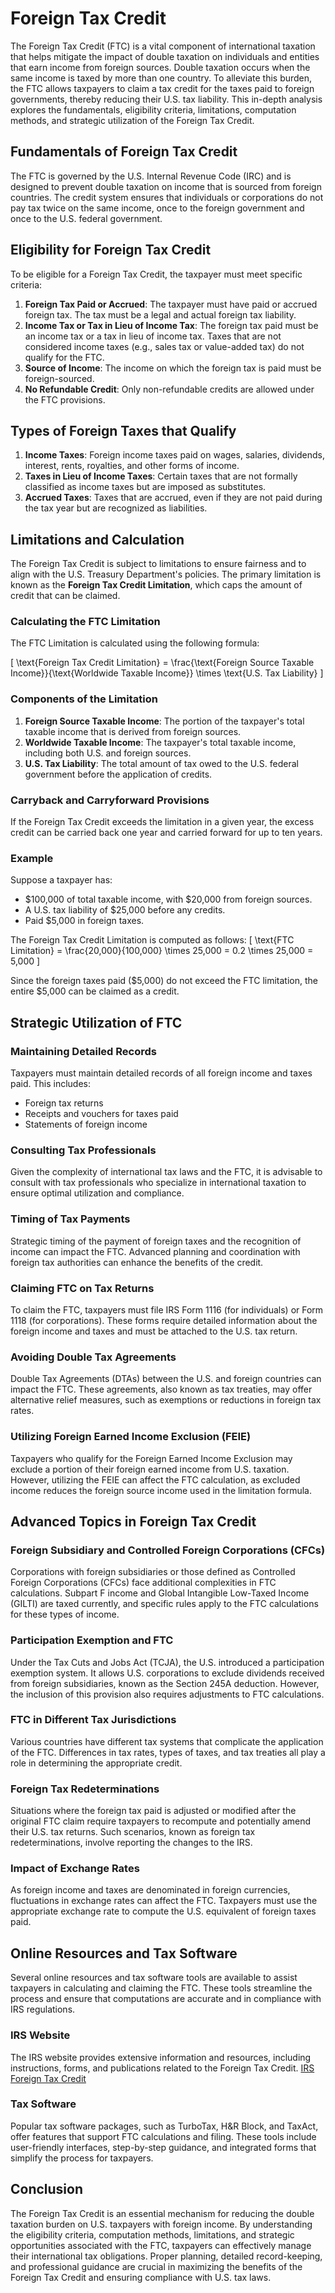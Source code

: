 # Foreign Tax Credit

The Foreign Tax Credit (FTC) is a vital component of international taxation that helps mitigate the impact of double taxation on individuals and entities that earn income from foreign sources. Double taxation occurs when the same income is taxed by more than one country. To alleviate this burden, the FTC allows taxpayers to claim a tax credit for the taxes paid to foreign governments, thereby reducing their U.S. tax liability. This in-depth analysis explores the fundamentals, eligibility criteria, limitations, computation methods, and strategic utilization of the Foreign Tax Credit.

## Fundamentals of Foreign Tax Credit

The FTC is governed by the U.S. Internal Revenue Code (IRC) and is designed to prevent double taxation on income that is sourced from foreign countries. The credit system ensures that individuals or corporations do not pay tax twice on the same income, once to the foreign government and once to the U.S. federal government.

## Eligibility for Foreign Tax Credit

To be eligible for a Foreign Tax Credit, the taxpayer must meet specific criteria:

1. **Foreign Tax Paid or Accrued**: The taxpayer must have paid or accrued foreign tax. The tax must be a legal and actual foreign tax liability.
2. **Income Tax or Tax in Lieu of Income Tax**: The foreign tax paid must be an income tax or a tax in lieu of income tax. Taxes that are not considered income taxes (e.g., sales tax or value-added tax) do not qualify for the FTC.
3. **Source of Income**: The income on which the foreign tax is paid must be foreign-sourced.
4. **No Refundable Credit**: Only non-refundable credits are allowed under the FTC provisions.

## Types of Foreign Taxes that Qualify

1. **Income Taxes**: Foreign income taxes paid on wages, salaries, dividends, interest, rents, royalties, and other forms of income.
2. **Taxes in Lieu of Income Taxes**: Certain taxes that are not formally classified as income taxes but are imposed as substitutes.
3. **Accrued Taxes**: Taxes that are accrued, even if they are not paid during the tax year but are recognized as liabilities.

## Limitations and Calculation

The Foreign Tax Credit is subject to limitations to ensure fairness and to align with the U.S. Treasury Department's policies. The primary limitation is known as the **Foreign Tax Credit Limitation**, which caps the amount of credit that can be claimed.

### **Calculating the FTC Limitation**

The FTC Limitation is calculated using the following formula:

\[ \text{Foreign Tax Credit Limitation} = \frac{\text{Foreign Source Taxable Income}}{\text{Worldwide Taxable Income}} \times \text{U.S. Tax Liability} \]

### Components of the Limitation

1. **Foreign Source Taxable Income**: The portion of the taxpayer's total taxable income that is derived from foreign sources.
2. **Worldwide Taxable Income**: The taxpayer's total taxable income, including both U.S. and foreign sources.
3. **U.S. Tax Liability**: The total amount of tax owed to the U.S. federal government before the application of credits.

### Carryback and Carryforward Provisions

If the Foreign Tax Credit exceeds the limitation in a given year, the excess credit can be carried back one year and carried forward for up to ten years.

### Example

Suppose a taxpayer has:
- $100,000 of total taxable income, with $20,000 from foreign sources.
- A U.S. tax liability of $25,000 before any credits.
- Paid $5,000 in foreign taxes.

The Foreign Tax Credit Limitation is computed as follows:
\[ \text{FTC Limitation} = \frac{20,000}{100,000} \times 25,000 = 0.2 \times 25,000 = 5,000 \]

Since the foreign taxes paid ($5,000) do not exceed the FTC limitation, the entire $5,000 can be claimed as a credit.

## Strategic Utilization of FTC

### Maintaining Detailed Records

Taxpayers must maintain detailed records of all foreign income and taxes paid. This includes:
- Foreign tax returns
- Receipts and vouchers for taxes paid
- Statements of foreign income

### Consulting Tax Professionals

Given the complexity of international tax laws and the FTC, it is advisable to consult with tax professionals who specialize in international taxation to ensure optimal utilization and compliance.

### Timing of Tax Payments

Strategic timing of the payment of foreign taxes and the recognition of income can impact the FTC. Advanced planning and coordination with foreign tax authorities can enhance the benefits of the credit.

### Claiming FTC on Tax Returns

To claim the FTC, taxpayers must file IRS Form 1116 (for individuals) or Form 1118 (for corporations). These forms require detailed information about the foreign income and taxes and must be attached to the U.S. tax return.

### Avoiding Double Tax Agreements

Double Tax Agreements (DTAs) between the U.S. and foreign countries can impact the FTC. These agreements, also known as tax treaties, may offer alternative relief measures, such as exemptions or reductions in foreign tax rates.

### Utilizing Foreign Earned Income Exclusion (FEIE)

Taxpayers who qualify for the Foreign Earned Income Exclusion may exclude a portion of their foreign earned income from U.S. taxation. However, utilizing the FEIE can affect the FTC calculation, as excluded income reduces the foreign source income used in the limitation formula.

## Advanced Topics in Foreign Tax Credit

### Foreign Subsidiary and Controlled Foreign Corporations (CFCs)

Corporations with foreign subsidiaries or those defined as Controlled Foreign Corporations (CFCs) face additional complexities in FTC calculations. Subpart F income and Global Intangible Low-Taxed Income (GILTI) are taxed currently, and specific rules apply to the FTC calculations for these types of income.

### Participation Exemption and FTC

Under the Tax Cuts and Jobs Act (TCJA), the U.S. introduced a participation exemption system. It allows U.S. corporations to exclude dividends received from foreign subsidiaries, known as the Section 245A deduction. However, the inclusion of this provision also requires adjustments to FTC calculations.

### FTC in Different Tax Jurisdictions

Various countries have different tax systems that complicate the application of the FTC. Differences in tax rates, types of taxes, and tax treaties all play a role in determining the appropriate credit.

### Foreign Tax Redeterminations

Situations where the foreign tax paid is adjusted or modified after the original FTC claim require taxpayers to recompute and potentially amend their U.S. tax returns. Such scenarios, known as foreign tax redeterminations, involve reporting the changes to the IRS.

### Impact of Exchange Rates

As foreign income and taxes are denominated in foreign currencies, fluctuations in exchange rates can affect the FTC. Taxpayers must use the appropriate exchange rate to compute the U.S. equivalent of foreign taxes paid.

## Online Resources and Tax Software

Several online resources and tax software tools are available to assist taxpayers in calculating and claiming the FTC. These tools streamline the process and ensure that computations are accurate and in compliance with IRS regulations.

### IRS Website

The IRS website provides extensive information and resources, including instructions, forms, and publications related to the Foreign Tax Credit.
[IRS Foreign Tax Credit](https://www.irs.gov/credits-deductions/individuals/foreign-tax-credit)

### Tax Software

Popular tax software packages, such as TurboTax, H&R Block, and TaxAct, offer features that support FTC calculations and filing. These tools include user-friendly interfaces, step-by-step guidance, and integrated forms that simplify the process for taxpayers.

## Conclusion

The Foreign Tax Credit is an essential mechanism for reducing the double taxation burden on U.S. taxpayers with foreign income. By understanding the eligibility criteria, computation methods, limitations, and strategic opportunities associated with the FTC, taxpayers can effectively manage their international tax obligations. Proper planning, detailed record-keeping, and professional guidance are crucial in maximizing the benefits of the Foreign Tax Credit and ensuring compliance with U.S. tax laws.